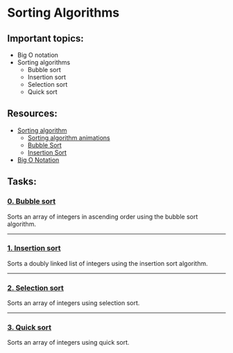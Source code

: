 # Sorting Algorithms

## Important topics:
* Big O notation
* Sorting algorithms
    * Bubble sort
    * Insertion sort
    * Selection sort
    * Quick sort

## Resources:
* [Sorting algorithm](https://en.wikipedia.org/wiki/Sorting_algorithm "Sorting algorithm")
    * [Sorting algorithm animations](https://www.toptal.com/developers/sorting-algorithms "Sorting algorithm animations")
    * [Bubble Sort](https://en.wikipedia.org/wiki/Bubble_sort "Bubble Sort")
    * [Insertion Sort](https://en.wikipedia.org/wiki/Insertion_sort "Insertion Sort")
* [Big O Notation](https://stackoverflow.com/questions/487258/what-is-a-plain-english-explanation-of-big-o-notation "Big O Notation")

## Tasks:
### [0. Bubble sort](https://github.com/kyle-gross/sorting_algorithms/blob/main/0-bubble_sort.c "0. Bubble sort")

Sorts an array of integers in ascending order using the bubble sort algorithm.

---
### [1. Insertion sort](https://github.com/kyle-gross/sorting_algorithms/blob/main/1-insertion_sort_list.c "1. Insertion sort")

Sorts a doubly linked list of integers using the insertion sort algorithm.

---
### [2. Selection sort](https://github.com/kyle-gross/sorting_algorithms/blob/main/2-selection_sort.c "2. Selection sort")

Sorts an array of integers using selection sort.

---
### [3. Quick sort](https://github.com/kyle-gross/sorting_algorithms/blob/main/3-quick_sort.c "3. Quick sort")

Sorts an array of integers using quick sort.
